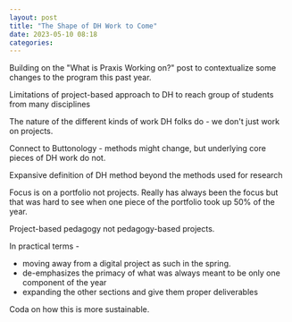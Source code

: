```yaml
---
layout: post
title: "The Shape of DH Work to Come"
date: 2023-05-10 08:18
categories: 
---
```


Building on the "What is Praxis Working on?" post to contextualize some changes to the program this past year. 

Limitations of project-based approach to DH to reach group of students from many disciplines

The nature of the different kinds of work DH folks do - we don't just work on projects.

Connect to Buttonology - methods might change, but underlying core pieces of DH work do not.

Expansive definition of DH method beyond the methods used for research

Focus is on a portfolio not projects. Really has always been the focus but that was hard to see when one piece of the portfolio took up 50% of the year. 

Project-based pedagogy not pedagogy-based projects.

In practical terms - 
- moving away from a digital project as such in the spring. 
- de-emphasizes the primacy of what was always meant to be only one component of the year
- expanding the other sections and give them proper deliverables

Coda on how this is more sustainable.